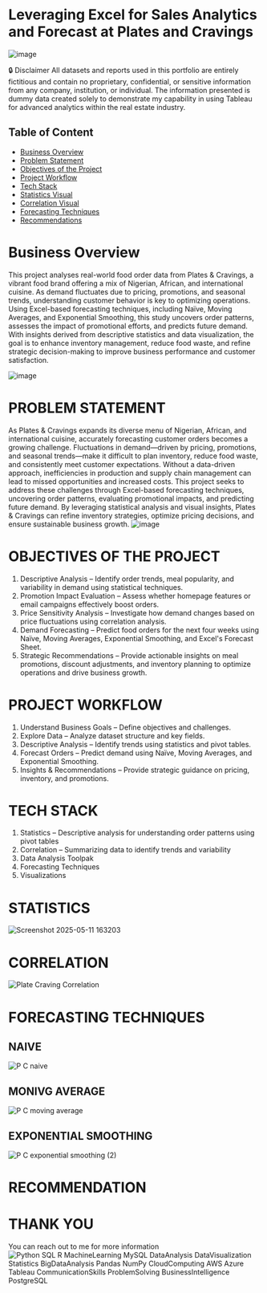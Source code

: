 # Leveraging Excel for Sales Analytics and Forecast at Plates and Cravings

![image](https://github.com/user-attachments/assets/517508f7-eaf7-466b-b26f-84cadefba3de)
 
🔒 Disclaimer
All datasets and reports used in this portfolio are entirely fictitious and contain no proprietary, confidential, or sensitive information from any company, institution, or individual. The information presented is dummy data created solely to demonstrate my capability in using Tableau for advanced analytics within the real estate industry.

## Table of Content
- [Business Overview](#business-overview)
- [Problem Statement](#problem-statement)
- [Objectives of the Project](#objectives-of-the-project)
- [Project Workflow](#project-workflow)
- [Tech Stack](#tech-stack)
- [Statistics Visual](#statistics-visual)
- [Correlation Visual](#correlation-visual)
- [Forecasting Techniques](#forecasting-techniques)
- [Recommendations](#recommendations)

# Business Overview
This project analyses real-world food order data from Plates & Cravings, a vibrant food brand offering a mix of Nigerian, African, and international cuisine. As demand fluctuates due to pricing, promotions, and seasonal trends, understanding customer behavior is key to optimizing operations. Using Excel-based forecasting techniques, including Naïve, Moving Averages, and Exponential Smoothing, this study uncovers order patterns, assesses the impact of promotional efforts, and predicts future demand. With insights derived from descriptive statistics and data visualization, the goal is to enhance inventory management, reduce food waste, and refine strategic decision-making to improve business performance and customer satisfaction.

![image](https://github.com/user-attachments/assets/9896741a-1296-41a3-85ab-d14afe1c915c)

# PROBLEM STATEMENT
As Plates & Cravings expands its diverse menu of Nigerian, African, and international cuisine, accurately forecasting customer orders becomes a growing challenge. Fluctuations in demand—driven by pricing, promotions, and seasonal trends—make it difficult to plan inventory, reduce food waste, and consistently meet customer expectations. Without a data-driven approach, inefficiencies in production and supply chain management can lead to missed opportunities and increased costs. This project seeks to address these challenges through Excel-based forecasting techniques, uncovering order patterns, evaluating promotional impacts, and predicting future demand. By leveraging statistical analysis and visual insights, Plates & Cravings can refine inventory strategies, optimize pricing decisions, and ensure sustainable business growth.
![image](https://github.com/user-attachments/assets/0a1078dd-0db9-483e-81d5-b3a0394ec954)

# OBJECTIVES OF THE PROJECT
1. Descriptive Analysis – Identify order trends, meal popularity, and variability in demand using statistical techniques.
2. Promotion Impact Evaluation – Assess whether homepage features or email campaigns effectively boost orders.
3. Price Sensitivity Analysis – Investigate how demand changes based on price fluctuations using correlation analysis.
4. Demand Forecasting – Predict food orders for the next four weeks using Naïve, Moving Averages, Exponential Smoothing, and Excel's Forecast Sheet.
5. Strategic Recommendations – Provide actionable insights on meal promotions, discount adjustments, and inventory planning to optimize operations and drive business growth.

# PROJECT WORKFLOW
1. Understand Business Goals – Define objectives and challenges.
2. Explore Data – Analyze dataset structure and key fields.
3. Descriptive Analysis – Identify trends using statistics and pivot tables.
4. Forecast Orders – Predict demand using Naïve, Moving Averages, and Exponential Smoothing.
5. Insights & Recommendations – Provide strategic guidance on pricing, inventory, and promotions.

# TECH STACK
1. Statistics – Descriptive analysis for understanding order patterns using pivot tables
2. Correlation – Summarizing data to identify trends and variability
3. Data Analysis Toolpak 
4. Forecasting Techniques 
5. Visualizations

# STATISTICS
![Screenshot 2025-05-11 163203](https://github.com/user-attachments/assets/76171468-4654-4fed-86c1-d231e23675fe)

# CORRELATION
![Plate Craving Correlation](https://github.com/user-attachments/assets/ad0c5195-7d66-43c5-872e-019c9153c42f)

# FORECASTING TECHNIQUES

## NAIVE
![P C naive](https://github.com/user-attachments/assets/5bb9cb00-36ed-4b01-9d80-ebf3f135bc8f)

## MONIVG AVERAGE
![P C moving average](https://github.com/user-attachments/assets/00a6fc62-3540-45e5-8fe8-f7384aadc7f3)

## EXPONENTIAL SMOOTHING
![P C exponential smoothing (2)](https://github.com/user-attachments/assets/c6b577df-e043-47bb-b9f7-83be84437f9f)

# RECOMMENDATION

# THANK YOU
You can reach out to me for more information
![Python SQL R MachineLearning MySQL DataAnalysis DataVisualization Statistics BigDataAnalysis Pandas NumPy CloudComputing AWS Azure Tableau CommunicationSkills ProblemSolving BusinessIntelligence PostgreSQL](https://github.com/user-attachments/assets/f569d63a-86e3-4512-a3e7-dc1d31897b2b)
